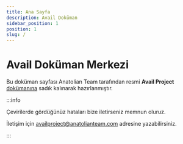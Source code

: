 ```yaml
---
title: Ana Sayfa
description: Avail Doküman
sidebar_position: 1
position: 1
slug: /
---
```


# Avail Doküman Merkezi

Bu doküman sayfası Anatolian Team tarafından resmi **Avail Project** <a href="https://docs.availproject.org/" target="_blank">dokümanına</a> sadık kalınarak hazırlanmıştır.


:::info

Çevirilerde gördüğünüz hataları bize iletirseniz memnun oluruz. 

İletişim için availproject@anatolianteam.com adresine yazabilirsiniz.

:::


